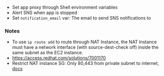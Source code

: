 - Set app proxy through Shell environment variables
- Alert SNS when app is stopped
- Set `notification_email` var: The email to send SNS notifications to

### Notes

- To use `ip route add` to route through NAT Instance, the NAT Instance must have a network interface (with source-dest-check off) inside the same subnet as the EC2 instance.
- https://access.redhat.com/solutions/7001170
- Restrict NAT instance SG: Only 80,443 from private subnet to internet, [docs](https://docs.aws.amazon.com/vpc/latest/userguide/VPC_NAT_Instance.html#NATSG)
